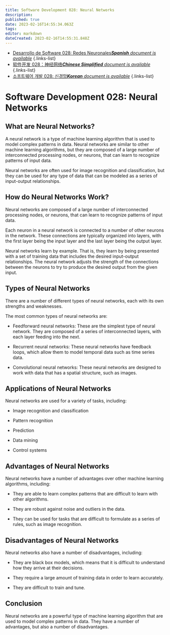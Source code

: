 ```yaml
---
title: Software Development 028: Neural Networks
description: 
published: true
date: 2023-02-16T14:55:34.063Z
tags: 
editor: markdown
dateCreated: 2023-02-16T14:55:31.848Z
---
```


- [Desarrollo de Software 028: Redes Neuronales***Spanish** document is available*](/es/Knowledge-base/Software-Development/Learning/software-development-028-neural-networks)
{.links-list}
- [软件开发 028：神经网络***Chinese Simplified** document is available*](/zh/Knowledge-base/Software-Development/Learning/software-development-028-neural-networks)
{.links-list}
- [소프트웨어 개발 028: 신경망***Korean** document is available*](/ko/Knowledge-base/Software-Development/Learning/software-development-028-neural-networks)
{.links-list}


# Software Development 028: Neural Networks

## What are Neural Networks?

A neural network is a type of machine learning algorithm that is used to model complex patterns in data. Neural networks are similar to other machine learning algorithms, but they are composed of a large number of interconnected processing nodes, or neurons, that can learn to recognize patterns of input data.

Neural networks are often used for image recognition and classification, but they can be used for any type of data that can be modeled as a series of input-output relationships.

## How do Neural Networks Work?

Neural networks are composed of a large number of interconnected processing nodes, or neurons, that can learn to recognize patterns of input data.

Each neuron in a neural network is connected to a number of other neurons in the network. These connections are typically organized into layers, with the first layer being the input layer and the last layer being the output layer.

Neural networks learn by example. That is, they learn by being presented with a set of training data that includes the desired input-output relationships. The neural network adjusts the strength of the connections between the neurons to try to produce the desired output from the given input.

## Types of Neural Networks

There are a number of different types of neural networks, each with its own strengths and weaknesses.

The most common types of neural networks are:

- Feedforward neural networks: These are the simplest type of neural network. They are composed of a series of interconnected layers, with each layer feeding into the next.

- Recurrent neural networks: These neural networks have feedback loops, which allow them to model temporal data such as time series data.

- Convolutional neural networks: These neural networks are designed to work with data that has a spatial structure, such as images.

## Applications of Neural Networks

Neural networks are used for a variety of tasks, including:

- Image recognition and classification

- Pattern recognition

- Prediction

- Data mining

- Control systems

## Advantages of Neural Networks

Neural networks have a number of advantages over other machine learning algorithms, including:

- They are able to learn complex patterns that are difficult to learn with other algorithms.

- They are robust against noise and outliers in the data.

- They can be used for tasks that are difficult to formulate as a series of rules, such as image recognition.

## Disadvantages of Neural Networks

Neural networks also have a number of disadvantages, including:

- They are black box models, which means that it is difficult to understand how they arrive at their decisions.

- They require a large amount of training data in order to learn accurately.

- They are difficult to train and tune.

## Conclusion

Neural networks are a powerful type of machine learning algorithm that are used to model complex patterns in data. They have a number of advantages, but also a number of disadvantages.